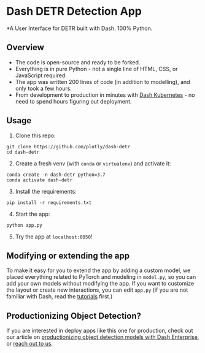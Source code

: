 # Dash DETR Detection App

\*A User Interface for DETR built with Dash. 100% Python.

## Overview

- The code is open-source and ready to be forked.
- Everything is in pure Python - not a single line of HTML, CSS, or JavaScript required.
- The app was written 200 lines of code (in addition to modelling), and only took a few hours.
- From development to production in minutes with [Dash Kubernetes](https://plotly.com/dash/kubernetes/) - no need to spend hours figuring out deployment.

## Usage

1. Clone this repo:

```
git clone https://github.com/plotly/dash-detr
cd dash-detr
```

2. Create a fresh venv (with `conda` or `virtualenv`) and activate it:

```
conda create -n dash-detr python=3.7
conda activate dash-detr
```

3. Install the requirements:

```
pip install -r requirements.txt
```

4. Start the app:

```
python app.py
```

5. Try the app at `localhost:8050`!

## Modifying or extending the app

To make it easy for you to extend the app by adding a custom model, we placed everything related to PyTorch and modeling in `model.py`, so you can add your own models without modifying the app. If you want to customize the layout or create new interactions, you can edit `app.py` (if you are not familiar with Dash, read the [tutorials](https://dash.plotly.com/installation) first.)

## Productionizing Object Detection?

If you are interested in deploy apps like this one for production, check out our article on [productionizing object detection models with Dash Enterprise](https://medium.com/plotly/productionizing-object-detection-models-with-dash-enterprise-dba1c9402c2f), or [reach out to us](https://plotly.com/get-demo/).
